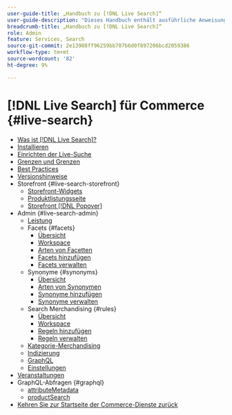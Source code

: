 ```yaml
---
user-guide-title: „Handbuch zu [!DNL Live Search]“
user-guide-description: "Dieses Handbuch enthält ausführliche Anweisungen zur Verwendung von [!DNL Live Search] aus Adobe Commerce."
breadcrumb-title: „Handbuch zu [!DNL Live Search]“
role: Admin
feature: Services, Search
source-git-commit: 2e13908ff96259bb707b6d0f897206bcd2059386
workflow-type: tm+mt
source-wordcount: '82'
ht-degree: 9%

---
```


# [!DNL Live Search] für Commerce {#live-search}

- [Was ist [!DNL Live Search]?](overview.md)
- [Installieren](install.md)
- [Einrichten der Live-Suche](workspace.md)
- [Grenzen und Grenzen](boundaries-limits.md)
- [Best Practices](best-practice.md)
- [Versionshinweise](release-notes.md)
- Storefront {#live-search-storefront}
   - [Storefront-Widgets](storefront-widgets.md)
   - [Produktlistungsseite](plp-styling.md)
   - [Storefront [!DNL Popover]](storefront-popover.md)
- Admin {#live-search-admin}
   - [Leistung](performance.md)
   - Facets {#facets}
      - [Übersicht](facets.md)
      - [Workspace](faceting-workspace.md)
      - [Arten von Facetten](facets-type.md)
      - [Facets hinzufügen](facets-add.md)
      - [Facets verwalten](facets-manage.md)
   - Synonyme {#synonyms}
      - [Übersicht](synonyms.md)
      - [Arten von Synonymen](synonyms-type.md)
      - [Synonyme hinzufügen](synonyms-add.md)
      - [Synonyme verwalten](synonyms-manage.md)
   - Search Merchandising {#rules}
      - [Übersicht](rules.md)
      - [Workspace](rules-workspace.md)
      - [Regeln hinzufügen](rules-add.md)
      - [Regeln verwalten](rules-manage.md)
   - [Kategorie-Merchandising](category-merch.md)
   - [Indizierung](indexing.md)
   - [GraphQL](graphql.md)
   - [Einstellungen](settings.md)
- [Veranstaltungen](events.md)
- GraphQL-Abfragen {#graphql}
   - [attributeMetadata](https://developer.adobe.com/commerce/services/graphql/live-search/attribute-metadata/)
   - [productSearch](https://developer.adobe.com/commerce/services/graphql/live-search/product-search/)
- [Kehren Sie zur Startseite der Commerce-Dienste zurück](https://experienceleague.adobe.com/docs/commerce-merchant-services/user-guides/home.html)